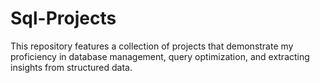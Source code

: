 # Sql-Projects
This repository features a collection of projects that demonstrate my proficiency in database management, query optimization, and extracting insights from structured data.
